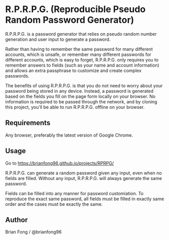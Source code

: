 # R.P.R.P.G. (Reproducible Pseudo Random Password Generator)
R.P.R.P.G. is a password generator that relies on pseudo random number generation and user input to generate a password.

Rather than having to remember the same password for many different accounts, which is unsafe, or remember many different passwords for different accounts, which is easy to forget, R.P.R.P.G. only requires you to remember answers to fields (such as your name and account information) and allows an extra passphrase to customize and create complex passwords.

The benefits of using R.P.R.P.G. is that you do not need to worry about your password being stored in any device. Instead, a password is generated based on the fields you fill on the page form locally on your browser. No information is required to be passed through the network, and by cloning this project, you'll be able to run R.P.R.P.G. offline on your browser. 

## Requirements
Any browser, preferably the latest version of Google Chrome.

## Usage
Go to https://brianfong96.github.io/projects/RPRPG/

R.P.R.P.G. can generate a random password given any input, even when no fields are filled. Without any input, R.P.R.P.G. will always generate the same password. 

Fields can be filled into any manner for password customiation. To reproduce the exact same password, all fields must be filled in exactly same order and the cases must be exactly the same. 

## Author
Brian Fong / @brianfong96

